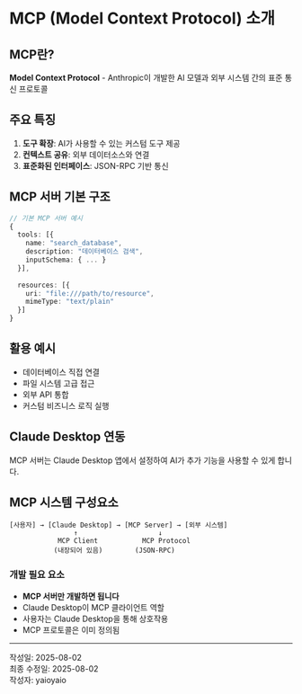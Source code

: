 # MCP (Model Context Protocol) 소개

## MCP란?

**Model Context Protocol** - Anthropic이 개발한 AI 모델과 외부 시스템 간의 표준 통신 프로토콜

## 주요 특징

1. **도구 확장**: AI가 사용할 수 있는 커스텀 도구 제공
2. **컨텍스트 공유**: 외부 데이터소스와 연결
3. **표준화된 인터페이스**: JSON-RPC 기반 통신

## MCP 서버 기본 구조

```typescript
// 기본 MCP 서버 예시
{
  tools: [{
    name: "search_database",
    description: "데이터베이스 검색",
    inputSchema: { ... }
  }],
  
  resources: [{
    uri: "file:///path/to/resource",
    mimeType: "text/plain"
  }]
}
```

## 활용 예시

- 데이터베이스 직접 연결
- 파일 시스템 고급 접근
- 외부 API 통합
- 커스텀 비즈니스 로직 실행

## Claude Desktop 연동

MCP 서버는 Claude Desktop 앱에서 설정하여 AI가 추가 기능을 사용할 수 있게 합니다.

## MCP 시스템 구성요소

```
[사용자] → [Claude Desktop] → [MCP Server] → [외부 시스템]
                ↑                    ↓
            MCP Client           MCP Protocol
           (내장되어 있음)        (JSON-RPC)
```

### 개발 필요 요소

- **MCP 서버만 개발하면 됩니다**
- Claude Desktop이 MCP 클라이언트 역할
- 사용자는 Claude Desktop을 통해 상호작용
- MCP 프로토콜은 이미 정의됨

---

작성일: 2025-08-02  
최종 수정일: 2025-08-02  
작성자: yaioyaio